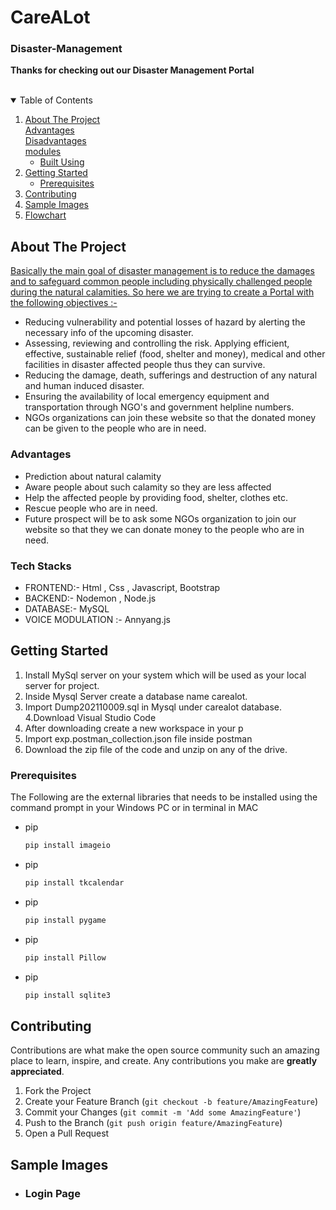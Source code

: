 # CareALot

### Disaster-Management

**Thanks for checking out our Disaster Management Portal**

<!-- PROJECT SHIELDS -->
<!--
*** I'm using markdown "reference style" links for readability.
*** Reference links are enclosed in brackets [ ] instead of parentheses ( ).
*** See the bottom of this document for the declaration of the reference variables
*** for contributors-url, forks-url, etc. This is an optional, concise syntax you may use.
*** https://www.markdownguide.org/basic-syntax/#reference-style-links -->



<!-- PROJECT LOGO -->
<br />

<!-- TABLE OF CONTENTS -->
<details open="open">
  <summary>Table of Contents</summary>
  <ol>
    <li>
      <a href="#about-the-project">About The Project</a>
      <br/>
      <a href="#advantages">Advantages</a>
      <br/>
      <a href="#disadvantages">Disadvantages</a>
      <br/>
      <a href="#modules">modules</a>
      <ul>
        <li><a href="#built-using">Built Using</a></li>
      </ul>
    </li>
    <li>
      <a href="#getting-started">Getting Started</a>
      <ul>
        <li><a href="#prerequisites">Prerequisites</a></li>
      </ul>
    </li>
    <li><a href="#contributing">Contributing</a></li>
    <li><a href="#sample-images">Sample Images</a></li>
    <li><a href="#flowchart">Flowchart</a></li>
  </ol>
</details>



<!-- ABOUT THE PROJECT -->
## About The Project

<u>Basically the main goal of disaster management is to reduce the damages and to safeguard common people including physically challenged people during the natural calamities. So here we are trying to create a Portal with the following objectives :-</b></u> 
                        <ul >
                       <li> Reducing vulnerability and potential losses of hazard by alerting the necessary info of the upcoming disaster. </li>
                       <li>Assessing, reviewing and controlling the risk. Applying efficient, effective, sustainable relief (food, shelter and money), medical and other facilities in disaster affected people thus they can survive. </li> 
                        <li>Reducing the damage, death, sufferings and destruction of any natural and human induced disaster. </li>
                        <li> Ensuring the availability of local emergency equipment and transportation through NGO's and government helpline numbers.</li>
                       <li>NGOs organizations can join these website so that the donated money can be given to the people who are in need.</li> 
                      </ul>

###  Advantages
* Prediction about natural calamity
* Aware people about such calamity so they are less affected
* Help the affected people by providing food, shelter, clothes etc.
* Rescue people who are in need.
* Future prospect will be to ask some NGOs organization to join our website so that they we can donate money to the people who are in need.

### Tech Stacks

* FRONTEND:- Html , Css , Javascript, Bootstrap
* BACKEND:- Nodemon , Node.js 
* DATABASE:- MySQL
* VOICE MODULATION :- Annyang.js

<!-- GETTING STARTED -->
## Getting Started

1. Install MySql server on your system which will be used as your  local server for project.
2. Inside Mysql Server create a database name carealot.
3. Import Dump202110009.sql in Mysql under carealot database.
4.Download Visual Studio Code
5. After downloading create a new workspace in your p
6. Import exp.postman_collection.json file inside postman
7. Download the zip file of the code and unzip on any of the drive.

  

### Prerequisites

The Following are the external libraries that needs to be installed using the command prompt in your Windows PC or in terminal in MAC 
* pip
  ```sh
  pip install imageio
  ```
  
* pip
  ```sh
  pip install tkcalendar
  ```
  
* pip
  ```sh
  pip install pygame
  ```
  
* pip
  ```sh
  pip install Pillow
  ```
  
* pip
  ```sh
  pip install sqlite3
  ```

<!-- CONTRIBUTING -->
## Contributing

Contributions are what make the open source community such an amazing place to learn, inspire, and create. Any contributions you make are **greatly appreciated**.

1. Fork the Project
2. Create your Feature Branch (`git checkout -b feature/AmazingFeature`)
3. Commit your Changes (`git commit -m 'Add some AmazingFeature'`)
4. Push to the Branch (`git push origin feature/AmazingFeature`)
5. Open a Pull Request

## Sample Images

* ### **Login Page**
